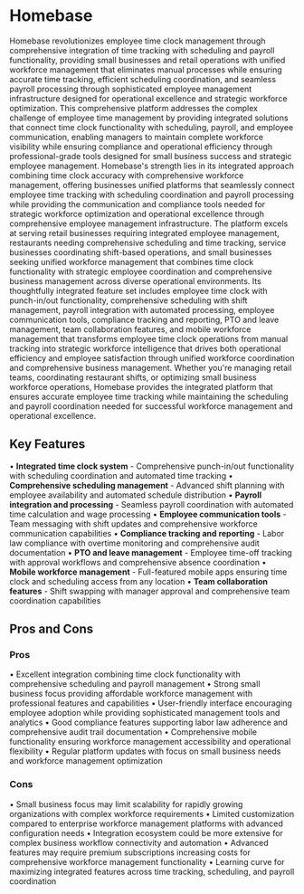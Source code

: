 # Homebase

Homebase revolutionizes employee time clock management through comprehensive integration of time tracking with scheduling and payroll functionality, providing small businesses and retail operations with unified workforce management that eliminates manual processes while ensuring accurate time tracking, efficient scheduling coordination, and seamless payroll processing through sophisticated employee management infrastructure designed for operational excellence and strategic workforce optimization. This comprehensive platform addresses the complex challenge of employee time management by providing integrated solutions that connect time clock functionality with scheduling, payroll, and employee communication, enabling managers to maintain complete workforce visibility while ensuring compliance and operational efficiency through professional-grade tools designed for small business success and strategic employee management. Homebase's strength lies in its integrated approach combining time clock accuracy with comprehensive workforce management, offering businesses unified platforms that seamlessly connect employee time tracking with scheduling coordination and payroll processing while providing the communication and compliance tools needed for strategic workforce optimization and operational excellence through comprehensive employee management infrastructure. The platform excels at serving retail businesses requiring integrated employee management, restaurants needing comprehensive scheduling and time tracking, service businesses coordinating shift-based operations, and small businesses seeking unified workforce management that combines time clock functionality with strategic employee coordination and comprehensive business management across diverse operational environments. Its thoughtfully integrated feature set includes employee time clock with punch-in/out functionality, comprehensive scheduling with shift management, payroll integration with automated processing, employee communication tools, compliance tracking and reporting, PTO and leave management, team collaboration features, and mobile workforce management that transforms employee time clock operations from manual tracking into strategic workforce intelligence that drives both operational efficiency and employee satisfaction through unified workforce coordination and comprehensive business management. Whether you're managing retail teams, coordinating restaurant shifts, or optimizing small business workforce operations, Homebase provides the integrated platform that ensures accurate employee time tracking while maintaining the scheduling and payroll coordination needed for successful workforce management and operational excellence.

## Key Features

• **Integrated time clock system** - Comprehensive punch-in/out functionality with scheduling coordination and automated time tracking
• **Comprehensive scheduling management** - Advanced shift planning with employee availability and automated schedule distribution
• **Payroll integration and processing** - Seamless payroll coordination with automated time calculation and wage processing
• **Employee communication tools** - Team messaging with shift updates and comprehensive workforce communication capabilities
• **Compliance tracking and reporting** - Labor law compliance with overtime monitoring and comprehensive audit documentation
• **PTO and leave management** - Employee time-off tracking with approval workflows and comprehensive absence coordination
• **Mobile workforce management** - Full-featured mobile apps ensuring time clock and scheduling access from any location
• **Team collaboration features** - Shift swapping with manager approval and comprehensive team coordination capabilities

## Pros and Cons

### Pros
• Excellent integration combining time clock functionality with comprehensive scheduling and payroll management
• Strong small business focus providing affordable workforce management with professional features and capabilities
• User-friendly interface encouraging employee adoption while providing sophisticated management tools and analytics
• Good compliance features supporting labor law adherence and comprehensive audit trail documentation
• Comprehensive mobile functionality ensuring workforce management accessibility and operational flexibility
• Regular platform updates with focus on small business needs and workforce management optimization

### Cons
• Small business focus may limit scalability for rapidly growing organizations with complex workforce requirements
• Limited customization compared to enterprise workforce management platforms with advanced configuration needs
• Integration ecosystem could be more extensive for complex business workflow connectivity and automation
• Advanced features may require premium subscriptions increasing costs for comprehensive workforce management functionality
• Learning curve for maximizing integrated features across time tracking, scheduling, and payroll coordination
